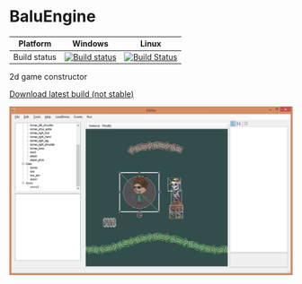# BaluEngine

Platform | Windows | Linux
---------|---------|--------
Build status | [![Build status](https://ci.appveyor.com/api/projects/status/mke9rtovflsol4bb?svg=true)](https://ci.appveyor.com/project/HumMan/baluengine) | [![Build Status](https://travis-ci.org/HumMan/BaluEngine.svg?branch=master)](https://travis-ci.org/HumMan/BaluEngine)
2d game constructor

 [Download latest build (not stable)](https://github.com/HumMan/BaluEngine/releases/tag/latest_build)
 
![Alt text](/images/scene_editor.png?raw=true "Scene editor")
